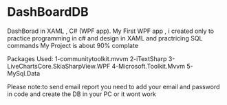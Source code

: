 # DashBoardDB
DashBorad in XAML , C# (WPF app).
My First WPF app , i created only to practice programming in c# and design in XAML and practricing SQL commands
My Project is about 90% complate

Packages Used:
1-communitytoolkit.mvvm
2-iTextSharp
3-LiveChartsCore.SkiaSharpView.WPF
4-Microsoft.Toolkit.Mvvm
5-MySql.Data

Please note:to send email report you need to add your email and password in code and create the DB in your PC or it wont work
